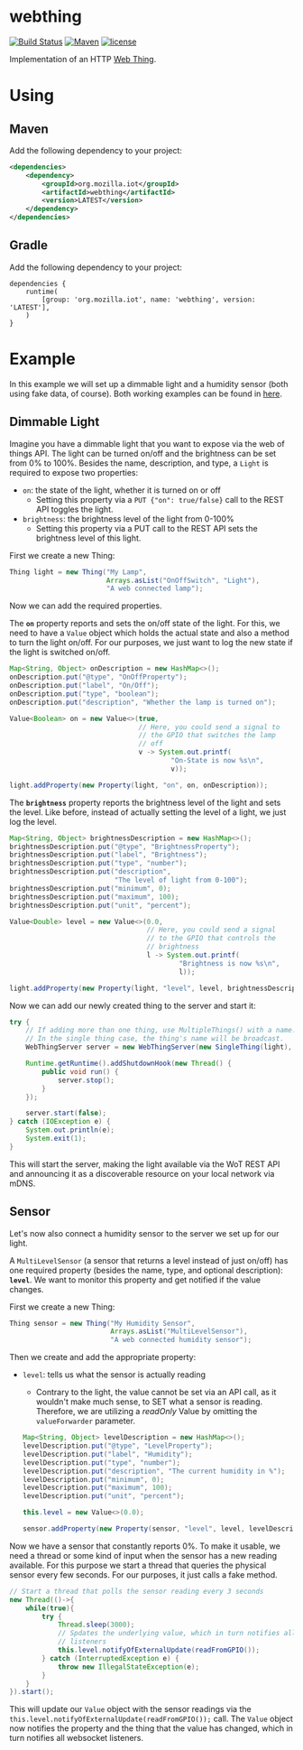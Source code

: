 # webthing

[![Build Status](https://travis-ci.org/mozilla-iot/webthing-java.svg?branch=master)](https://travis-ci.org/mozilla-iot/webthing-java)
[![Maven](https://img.shields.io/maven-central/v/org.mozilla.iot/webthing.svg)](https://search.maven.org/#search%7Cgav%7C1%7Cg%3A%22org.mozilla.iot%22%20AND%20a%3A%22webthing%22)
[![license](https://img.shields.io/badge/license-MPL--2.0-blue.svg)](LICENSE)

Implementation of an HTTP [Web Thing](https://iot.mozilla.org/wot/).

# Using

## Maven

Add the following dependency to your project:

```xml
<dependencies>
    <dependency>
        <groupId>org.mozilla.iot</groupId>
        <artifactId>webthing</artifactId>
        <version>LATEST</version>
    </dependency>
</dependencies>
```

## Gradle

Add the following dependency to your project:

```
dependencies {
    runtime(
        [group: 'org.mozilla.iot', name: 'webthing', version: 'LATEST'],
    )
}
```

# Example

In this example we will set up a dimmable light and a humidity sensor (both using fake data, of course). Both working examples can be found in [here](https://github.com/mozilla-iot/webthing-java/tree/master/src/main/java/org/mozilla/iot/webthing/example).

## Dimmable Light

Imagine you have a dimmable light that you want to expose via the web of things API. The light can be turned on/off and the brightness can be set from 0% to 100%. Besides the name, description, and type, a `Light` is required to expose two properties:
* `on`: the state of the light, whether it is turned on or off
    * Setting this property via a `PUT {"on": true/false}` call to the REST API toggles the light.
* `brightness`: the brightness level of the light from 0-100%
    * Setting this property via a PUT call to the REST API sets the brightness level of this light.

First we create a new Thing:

```java
Thing light = new Thing("My Lamp",
                        Arrays.asList("OnOffSwitch", "Light"),
                        "A web connected lamp");
```

Now we can add the required properties.

The **`on`** property reports and sets the on/off state of the light. For this, we need to have a `Value` object which holds the actual state and also a method to turn the light on/off. For our purposes, we just want to log the new state if the light is switched on/off.

```java
Map<String, Object> onDescription = new HashMap<>();
onDescription.put("@type", "OnOffProperty");
onDescription.put("label", "On/Off");
onDescription.put("type", "boolean");
onDescription.put("description", "Whether the lamp is turned on");

Value<Boolean> on = new Value<>(true,
                                // Here, you could send a signal to
                                // the GPIO that switches the lamp
                                // off
                                v -> System.out.printf(
                                        "On-State is now %s\n",
                                        v));

light.addProperty(new Property(light, "on", on, onDescription));
```

The **`brightness`** property reports the brightness level of the light and sets the level. Like before, instead of actually setting the level of a light, we just log the level.

```java
Map<String, Object> brightnessDescription = new HashMap<>();
brightnessDescription.put("@type", "BrightnessProperty");
brightnessDescription.put("label", "Brightness");
brightnessDescription.put("type", "number");
brightnessDescription.put("description",
                          "The level of light from 0-100");
brightnessDescription.put("minimum", 0);
brightnessDescription.put("maximum", 100);
brightnessDescription.put("unit", "percent");

Value<Double> level = new Value<>(0.0,
                                  // Here, you could send a signal
                                  // to the GPIO that controls the
                                  // brightness
                                  l -> System.out.printf(
                                          "Brightness is now %s\n",
                                          l));

light.addProperty(new Property(light, "level", level, brightnessDescription));
```

Now we can add our newly created thing to the server and start it:

```java
try {
    // If adding more than one thing, use MultipleThings() with a name.
    // In the single thing case, the thing's name will be broadcast.
    WebThingServer server = new WebThingServer(new SingleThing(light), 8888);

    Runtime.getRuntime().addShutdownHook(new Thread() {
        public void run() {
            server.stop();
        }
    });

    server.start(false);
} catch (IOException e) {
    System.out.println(e);
    System.exit(1);
}
```

This will start the server, making the light available via the WoT REST API and announcing it as a discoverable resource on your local network via mDNS.

## Sensor

Let's now also connect a humidity sensor to the server we set up for our light.

A `MultiLevelSensor` (a sensor that returns a level instead of just on/off) has one required property (besides the name, type, and  optional description): **`level`**. We want to monitor this property and get notified if the value changes.

First we create a new Thing:

```java
Thing sensor = new Thing("My Humidity Sensor",
                         Arrays.asList("MultiLevelSensor"),
                         "A web connected humidity sensor");
```

Then we create and add the appropriate property:
* `level`: tells us what the sensor is actually reading
    * Contrary to the light, the value cannot be set via an API call, as it wouldn't make much sense, to SET what a sensor is reading. Therefore, we are utilizing a *readOnly* Value by omitting the `valueForwarder` parameter.

    ```java
    Map<String, Object> levelDescription = new HashMap<>();
    levelDescription.put("@type", "LevelProperty");
    levelDescription.put("label", "Humidity");
    levelDescription.put("type", "number");
    levelDescription.put("description", "The current humidity in %");
    levelDescription.put("minimum", 0);
    levelDescription.put("maximum", 100);
    levelDescription.put("unit", "percent");

    this.level = new Value<>(0.0);

    sensor.addProperty(new Property(sensor, "level", level, levelDescription));
    ```

Now we have a sensor that constantly reports 0%. To make it usable, we need a thread or some kind of input when the sensor has a new reading available. For this purpose we start a thread that queries the physical sensor every few seconds. For our purposes, it just calls a fake method.

```java
// Start a thread that polls the sensor reading every 3 seconds
new Thread(()->{
    while(true){
        try {
            Thread.sleep(3000);
            // Spdates the underlying value, which in turn notifies all
            // listeners
            this.level.notifyOfExternalUpdate(readFromGPIO());
        } catch (InterruptedException e) {
            throw new IllegalStateException(e);
        }
    }
}).start();
```

This will update our `Value` object with the sensor readings via the `this.level.notifyOfExternalUpdate(readFromGPIO());` call. The `Value` object now notifies the property and the thing that the value has changed, which in turn notifies all websocket listeners.

